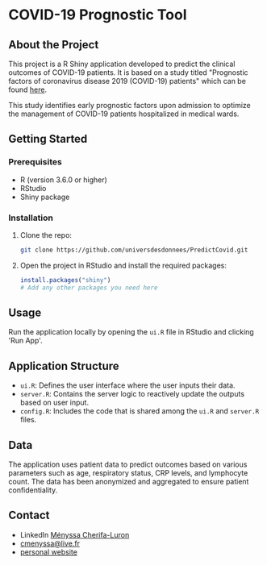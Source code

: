# COVID-19 Prognostic Tool

## About the Project

This project is a R Shiny application developed to predict the clinical outcomes of COVID-19 patients. 
It is based on a study titled "Prognostic factors of coronavirus disease 2019 (COVID-19) patients" which can be found [here](https://www.ncbi.nlm.nih.gov/pmc/articles/PMC7571674/). 

This study identifies early prognostic factors upon admission to optimize the management of COVID-19 patients hospitalized in medical wards.

## Getting Started

### Prerequisites

- R (version 3.6.0 or higher)
- RStudio
- Shiny package

### Installation

1. Clone the repo:
   ```sh
   git clone https://github.com/universdesdonnees/PredictCovid.git
   ```
2. Open the project in RStudio and install the required packages:
   ```R
   install.packages("shiny")
   # Add any other packages you need here
   ```

## Usage

Run the application locally by opening the `ui.R` file in RStudio and clicking 'Run App'. 

## Application Structure

- `ui.R`: Defines the user interface where the user inputs their data.
- `server.R`: Contains the server logic to reactively update the outputs based on user input.
- `config.R`: Includes the code that is shared among the `ui.R` and `server.R` files.

## Data

The application uses patient data to predict outcomes based on various parameters such as age, respiratory status, CRP levels, and lymphocyte count. 
The data has been anonymized and aggregated to ensure patient confidentiality.

## Contact
 
- LinkedIn [Ményssa Cherifa-Luron](https://www.linkedin.com/in/menyssacherifa/) 
- cmenyssa@live.fr
- [personal website](https://mcherifaluron.com)
